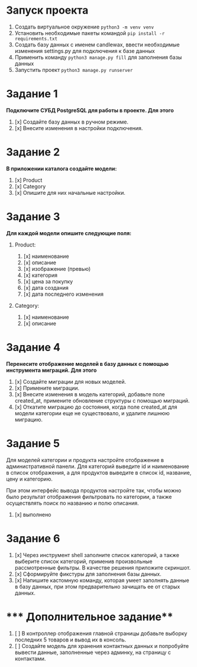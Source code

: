 # **Запуск проекта**
1. Создать виртуальное окружение `python3 -m venv venv`
2. Установить необходимые пакеты командой `pip install -r requirements.txt`
3. Создать базу данных с именем candlewax, ввести необходимые изменения settings.py для подключения к базе данных
4. Применить команду `python3 manage.py fill` для заполнения базы данных
5. Запустить проект `python3 manage.py runserver`


# **Задание 1**

**Подключите СУБД PostgreSQL для работы в проекте. Для этого**

1. [x] Создайте базу данных в ручном режиме.
2. [x] Внесите изменения в настройки подключения.

# **Задание 2**

**В приложении каталога создайте модели:**

1. [x] Product
2. [x] Category
3. [x] Опишите для них начальные настройки.

# **Задание 3**

**Для каждой модели опишите следующие поля:**

1. Product:
   1. [x] наименование
   2. [x] описание
   3. [x] изображение (превью)
   4. [x] категория
   5. [x] цена за покупку
   6. [x] дата создания
   7. [x] дата последнего изменения
   
2. Category:
   1. [x] наименование
   2. [x] описание

# **Задание 4**

**Перенесите отображение моделей в базу данных с помощью инструмента миграций. Для этого**

1. [x]  Создайте миграции для новых моделей.
2. [x]  Примените миграции.
3. [x]  Внесите изменения в модель категорий, добавьте поле created_at, примените обновление структуры с помощью миграций.
4. [x]  Откатите миграцию до состояния, когда поле created_at для модели категории еще не существовало, и удалите лишнюю миграцию.

# **Задание 5**

Для моделей категории и продукта настройте отображение в административной панели. Для категорий выведите id и наименование в список отображения, а для продуктов выведите в список id, название, цену и категорию.

При этом интерфейс вывода продуктов настройте так, чтобы можно было результат отображения фильтровать по категории, а также осуществлять поиск по названию и полю описания.
1. [x] выполнено

# **Задание 6**

1. [x] Через инструмент shell заполните список категорий, а также выберите список категорий, применив произвольные рассмотренные фильтры. В качестве решения приложите скриншот.
2. [x] Сформируйте фикстуры для заполнения базы данных.
3. [x] Напишите кастомную команду, которая умеет заполнять данные в базу данных, при этом предварительно зачищать ее от старых данных.


# *** Дополнительное задание**

1. [ ] В контроллер отображения главной страницы добавьте выборку последних 5 товаров и вывод их в консоль.
2. [ ] Создайте модель для хранения контактных данных и попробуйте вывести данные, заполненные через админку, на страницу с контактами.